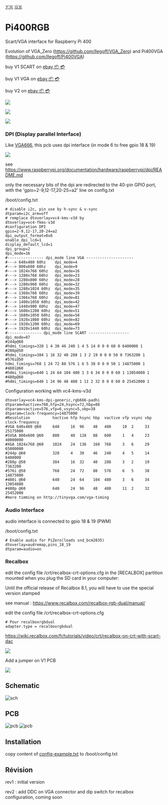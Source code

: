 [:fr:](LISEZMOI.md) [:uk:](README.md)

# Pi400RGB
Scart/VGA interface for Raspberry Pi 400

Evolution of VGA_Zero (https://github.com/llegoff/VGA_Zero) and Pi400VGA (https://github.com/llegoff/Pi400VGA)

buy V1 SCART on [ebay  :package: :credit_card:](https://www.ebay.fr/itm/403514313069)

buy V1 VGA on [ebay  :package: :credit_card:](https://www.ebay.fr/itm/403577489257)

buy V2 on [ebay  :package: :credit_card:](https://www.ebay.fr/itm/403578324991)

![](img/Pi400RGB1.jpg)

![](img/Pi400RGB2.jpg)

![](img/Pi400RGB3.jpg)

### DPI (Display parallel Interface)
Like [VGA666](https://github.com/fenlogic/vga666), this pcb uses dpi interface (in mode 6 to free gpio 18 & 19)

![](img/dpi-packing.png)

see https://www.raspberrypi.org/documentation/hardware/raspberrypi/dpi/README.md

only the necessary bits of the dpi are redirected to the 40-pin GPIO port, with the 'gpio=2-9,12-17,20-25=a2' line on config.txt

/boot/config.txt

    # disable i2c, pin use by h-sync & v-sync
    dtparam=i2c_arm=off
    # remplace dtoverlay=vc4-kms-v3d by
    dtoverlay=vc4-fkms-v3d
    #configuration DPI
    gpio=2-9,12-17,20-24=a2
    dpi_output_format=0x6
    enable_dpi_lcd=1
    display_default_lcd=1
    dpi_group=2
    dpi_mode=16
    #---------------- dpi_mode line VGA ---------------------
    #---> 640x480 60hz    dpi_mode=4
    #---> 800x600 60hz    dpi_mode=9
    #---> 1024x768 60hz   dpi_mode=16
    #---> 1280x768 60hz   dpi_mode=23
    #---> 1280x800 60hz   dpi_mode=28
    #---> 1280x960 60hz   dpi_mode=32
    #---> 1280x1024 60hz  dpi_mode=35
    #---> 1360x768 60hz   dpi_mode=39
    #---> 1366x768 60hz   dpi_mode=81
    #---> 1400x1050 60hz  dpi_mode=42
    #---> 1440x900 60hz   dpi_mode=47
    #---> 1600x1200 60hz  dpi_mode=51
    #---> 1680x1050 60hz  dpi_mode=58
    #---> 1920x1080 60hz  dpi_mode=82
    #---> 1920x1200 60hz  dpi_mode=69
    #---> 1920x1440 60hz  dpi_mode=73    
    #--------------- dpi_mode line SCART ------------------
    dpi_mode=87
    #244p@60
    #hdmi_timings=320 1 4 30 46 240 1 4 5 14 0 0 0 60 0 6400000 1
    #288p@50
    #hdmi_timings=384 1 16 32 40 288 1 3 2 19 0 0 0 50 0 7363200 1
    #576i@50
    hdmi_timings=768 1 24 72 88 576 1 6 5 38 0 0 0 50 1 14875000 1
    #480i@60
    #hdmi_timings=640 1 24 64 104 480 1 3 6 34 0 0 0 60 1 13054080 1
    #480p@60
    #hdmi_timings=640 1 24 96 48 480 1 11 2 32 0 0 0 60 0 25452000 1

Configuration working with vc4-kms-v3d

    dtoverlay=vc4-kms-dpi-generic,rgb666-padhi
    dtparam=hactive=768,hfp=24,hsync=72,hbp=88
    dtparam=vactive=576,vfp=6,vsync=5,vbp=38
    dtparam=clock-frequency=14875000
    #Resolution          hactive hfp hsync hbp  vactive vfp vsync vbp clock-frequency
    #VGA 640x480 @60     640     16  96    48   480     10  2     33  25175000
    #SVGA 800x600 @60    800     40  128   88   600     1   4     23  40000000
    #XGA 1024x768 @60    1024    24  136   160  768     3   6     29  65000000
    #244p @60            320     4   30    46   240     4   5     14  6400000
    #288p @50            384     16  32    40   288     3   2     19  7363200
    #576i @50            768     24  72    88   576     6   5     38  14875000
    #480i @60            640     24  64    104  480     3   6     34  13054080
    #480p @60            640     24  96    48   480     11  2     32  25452000
    #more timming on http://tinyvga.com/vga-timing

### Audio Interface
audio interface is connected to gpio 18 & 19 (PWM)

/boot/config.txt

    # Enable audio for PiZero(loads snd_bcm2835)
    dtoverlay=audremap,pins_18_19
    dtparam=audio=on

### Recalbox

edit the config file /crt/recalbox-crt-options.cfg in the [RECALBOX] partition mounted when you plug the SD card in your computer:

Until the official release of Recalbox 8.1, you will have to use the special version stamped

see manual : https://www.recalbox.com/recalbox-rgb-dual/manual/


edit the config file /crt/recalbox-crt-options.cfg

    # Pour recalboxrgbdual
    adapter.type = recalboxrgbdual

https://wiki.recalbox.com/fr/tutorials/video/crt/recalbox-on-crt-with-scart-dac

![](img/recalbox-config.png)

Add a jumper on V1 PCB

![](img/config_jumper.jpg)


## Schematic
![sch](img/sch.PNG)

## PCB
![pcb](img/3D.PNG)
![pcb](img/3D2.PNG)

## Installation
copy content of [config-example.txt](img/config-example.txt?raw=true) to /boot/config.txt


## Révision
rev1 : initial version

rev2 : add DDC on VGA connector and dip switch for recalbox configuration, coming soon
